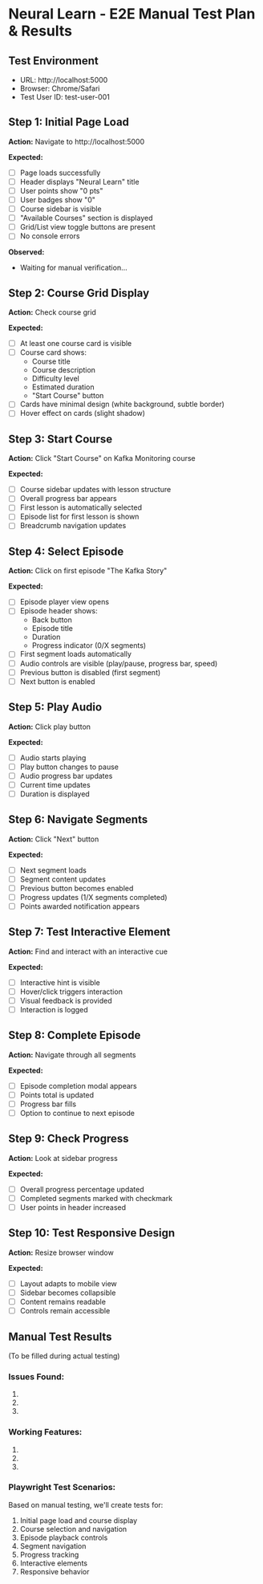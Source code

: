 # Neural Learn - E2E Manual Test Plan & Results

## Test Environment
- URL: http://localhost:5000
- Browser: Chrome/Safari
- Test User ID: test-user-001

## Step 1: Initial Page Load
**Action:** Navigate to http://localhost:5000

**Expected:**
- [ ] Page loads successfully
- [ ] Header displays "Neural Learn" title
- [ ] User points show "0 pts"
- [ ] User badges show "0"
- [ ] Course sidebar is visible
- [ ] "Available Courses" section is displayed
- [ ] Grid/List view toggle buttons are present
- [ ] No console errors

**Observed:**
- Waiting for manual verification...

## Step 2: Course Grid Display
**Action:** Check course grid

**Expected:**
- [ ] At least one course card is visible
- [ ] Course card shows:
  - Course title
  - Course description
  - Difficulty level
  - Estimated duration
  - "Start Course" button
- [ ] Cards have minimal design (white background, subtle border)
- [ ] Hover effect on cards (slight shadow)

## Step 3: Start Course
**Action:** Click "Start Course" on Kafka Monitoring course

**Expected:**
- [ ] Course sidebar updates with lesson structure
- [ ] Overall progress bar appears
- [ ] First lesson is automatically selected
- [ ] Episode list for first lesson is shown
- [ ] Breadcrumb navigation updates

## Step 4: Select Episode
**Action:** Click on first episode "The Kafka Story"

**Expected:**
- [ ] Episode player view opens
- [ ] Episode header shows:
  - Back button
  - Episode title
  - Duration
  - Progress indicator (0/X segments)
- [ ] First segment loads automatically
- [ ] Audio controls are visible (play/pause, progress bar, speed)
- [ ] Previous button is disabled (first segment)
- [ ] Next button is enabled

## Step 5: Play Audio
**Action:** Click play button

**Expected:**
- [ ] Audio starts playing
- [ ] Play button changes to pause
- [ ] Audio progress bar updates
- [ ] Current time updates
- [ ] Duration is displayed

## Step 6: Navigate Segments
**Action:** Click "Next" button

**Expected:**
- [ ] Next segment loads
- [ ] Segment content updates
- [ ] Previous button becomes enabled
- [ ] Progress updates (1/X segments completed)
- [ ] Points awarded notification appears

## Step 7: Test Interactive Element
**Action:** Find and interact with an interactive cue

**Expected:**
- [ ] Interactive hint is visible
- [ ] Hover/click triggers interaction
- [ ] Visual feedback is provided
- [ ] Interaction is logged

## Step 8: Complete Episode
**Action:** Navigate through all segments

**Expected:**
- [ ] Episode completion modal appears
- [ ] Points total is updated
- [ ] Progress bar fills
- [ ] Option to continue to next episode

## Step 9: Check Progress
**Action:** Look at sidebar progress

**Expected:**
- [ ] Overall progress percentage updated
- [ ] Completed segments marked with checkmark
- [ ] User points in header increased

## Step 10: Test Responsive Design
**Action:** Resize browser window

**Expected:**
- [ ] Layout adapts to mobile view
- [ ] Sidebar becomes collapsible
- [ ] Content remains readable
- [ ] Controls remain accessible

## Manual Test Results
(To be filled during actual testing)

### Issues Found:
1. 
2. 
3. 

### Working Features:
1. 
2. 
3. 

### Playwright Test Scenarios:
Based on manual testing, we'll create tests for:
1. Initial page load and course display
2. Course selection and navigation
3. Episode playback controls
4. Segment navigation
5. Progress tracking
6. Interactive elements
7. Responsive behavior